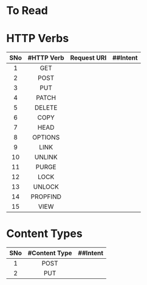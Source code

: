 # To Read

# HTTP Verbs
|SNo| #HTTP Verb  | Request URI | ##Intent |
| :---: | :---: | :---: |:---:|
| 1 | GET | | |
| 2 | POST | | |
| 3 | PUT | | |
| 4 | PATCH | | |
| 5 | DELETE | | |
| 6 | COPY | | |
| 7 | HEAD | | |
| 8 | OPTIONS | | |
| 9 | LINK | | |
| 10 | UNLINK | | |
| 11 | PURGE | | |
| 12 | LOCK | | |
| 13 | UNLOCK | | |
| 14 | PROPFIND | | |
| 15 | VIEW | | |

# Content Types
|SNo| #Content Type  | ##Intent |
| :---: | :---: | :---: |
| 1 | POST | |
| 2 | PUT | |
